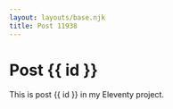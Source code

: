 ```yaml
---
layout: layouts/base.njk
title: Post 11938
---
```


# Post {{ id }}

This is post {{ id }} in my Eleventy project.
